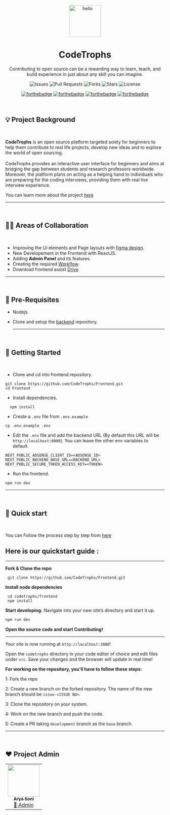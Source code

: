 <div align="center">

<p align="center"> <img src="./public/logo/codetrophs.png" alt="hello" width="100" /></p>

# CodeTrophs

Contributing to open source can be a rewarding way to learn, teach, and build experience in just about any skill you can imagine.

![Issues](https://img.shields.io/github/issues/CodeTrophs/Frontend)
![Pull Requests](https://img.shields.io/github/issues-pr/codetrophs/frontend)
![Forks](https://img.shields.io/github/forks/CodeTrophs/Frontend)
![Stars](https://img.shields.io/github/stars/CodeTrophs/Frontend)
![License](https://img.shields.io/github/license/CodeTrophs/Frontend)

[![forthebadge](https://forthebadge.com/images/badges/built-by-developers.svg)](https://forthebadge.com)
[![forthebadge](https://forthebadge.com/images/badges/made-with-javascript.svg)](https://forthebadge.com)
[![forthebadge](https://forthebadge.com/images/badges/uses-git.svg)](https://forthebadge.com)
[![forthebadge](https://forthebadge.com/images/badges/makes-people-smile.svg)](https://forthebadge.com)

</div>
<br>

## 💡 Project Background

<br>

**CodeTrophs** is an open source platform targeted solely for beginners to help them contribute to real life projects, develop new ideas and to explore the world of open sourcing.
<br>
<br>
CodeTrophs provides an interactive user interface for beginners and aims at bridging the gap between students and research professors worldwide. Moreover, the platform plans on acting as a helping hand to individuals who are preparing for the coding interviews, providing them with real live interview experience.
<br>

You can learn more about the project [here](https://github.com/CodeTrophs/Frontend/wiki)

---

<br>

## 👨‍🏭 Areas of Collaboration

<br>

- Improving the UI elements and Page layouts with [figma design](https://www.figma.com/file/dzND8YXSRqhtAYYjEKSAm1/CodeTrophs?node-id=0%3A1).
- New Developement in the Frontend with ReactJS.
- Adding **Admin Panel** and its features.
- Creating the required [Workflow](https://github.com/CodeTrophs/Frontend/wiki/Workflow-3-Months-Program).
- Download frontend assist [Drive](https://drive.google.com/drive/folders/1Zmbf2cjbSlUVIM_d4svqQZDzxs8GZ01O?usp=sharing)

<hr>
<br>

## 🔧 Pre-Requisites

- Nodejs.
- Clone and setup the [backend](https://github.com/CodeTrophs/Backend/) repository.

  <!-- <br> -->
  <hr>

<br>

## 🔌 Getting Started

<br>

- Clone and cd into frontend repository.

```shell
git clone https://github.com/CodeTrophs/Frontend.git
cd Frontend
```

- Install dependencies.

```shell
  npm install
```

- Create a `.env` file from `.env.example`

```shell
cp .env.example .env
```

- Edit the `.env` file and add the backend URL (By default this URL will be `http://localhost:8000`). You can leave the other env variables to default.

```shell
NEXT_PUBLIC_ADSENSE_CLIENT_ID=<ADSENSE_ID>
NEXT_PUBLIC_BACKEND_BASE_URL=<BACKEND_URL>
NEXT_PUBLIC_SECURE_TOKEN_ACCESS_KEY=<TOKEN>
```

- Run the frontend.

```shell
npm run dev
```

<hr>
<br>

## 🚀 Quick start

<br>

You can Follow the process step by step from [here](https://drive.google.com/file/d/1CmFT9JNH3bGEfbPOiZtL_BcWRvqAHmlH/view?usp=sharing)

## **Here is our quickstart guide :**

---

**Fork & Clone the repo**

```shell
 git clone https://github.com/CodeTrophs/Frontend.git
```

**Install node dependencies**

```shell
 cd codetrophs/frontend
 npm install
```

**Start developing.**
Navigate into your new site’s directory and start it up.

```sh
npm run dev
```

**Open the source code and start Contributing!**

---

Your site is now running at `http://localhost:3000`!

Open the `codetrophs` directory in your code editor of choice and edit files under `src`. Save your changes and the browser will update in real time!

**For working on the repository, you'll have to follow these steps:**

1: Fork the repo

2: Create a new branch on the forked repository. The name of the new branch should be `issue-<ISSUE NO>`.

3: Clone the repository on your system.

4: Work on the new branch and push the code.

5: Create a PR taking `development` branch as the `base` branch.

---

<br>

## ❤️ Project Admin

<table>
	<tr>
		<td align="center">
			<a href="https://github.com/aryasoni98">
				<img src="./public/images/aryasoni.jpg" width="100px" alt="" />
				<br /> <sub><b>Arya Soni</b></sub>
			</a>
			<br /> <a href="https://github.com/aryasoni98">
		👑 Admin
	    </a>
		</td>
	</tr>
</table>
